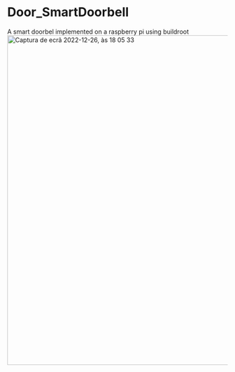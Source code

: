 # Door_SmartDoorbell
 A smart doorbel implemented on a raspberry pi using buildroot
<img width="753" alt="Captura de ecrã 2022-12-26, às 18 05 33" src="https://github.com/fabiodao/Door_SmartDoorbell/assets/73181897/0e36d3ac-7b06-4d4a-84a9-5e397142069e">
